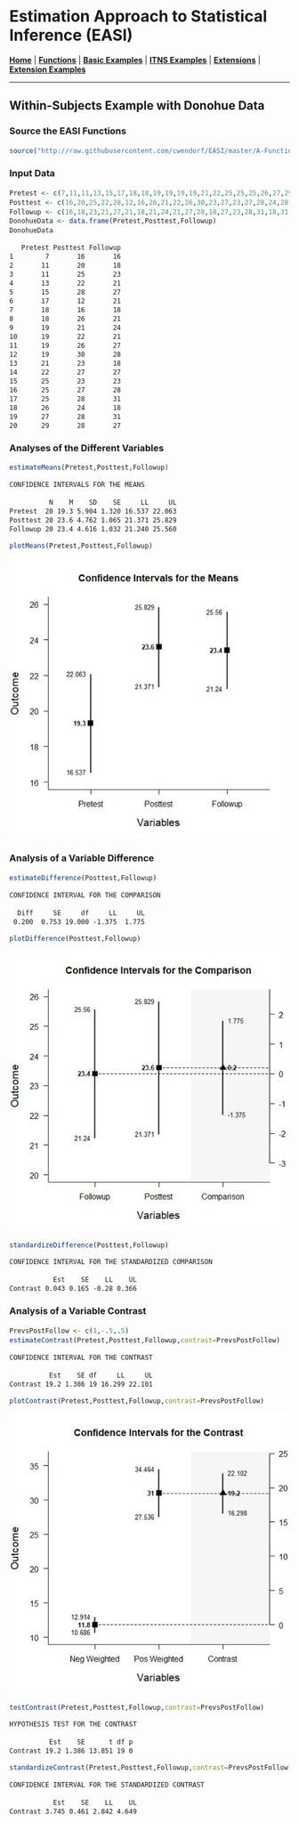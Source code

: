 # Estimation Approach to Statistical Inference (EASI)

[**Home**](https://github.com/cwendorf/EASI/) | 
[**Functions**](https://github.com/cwendorf/EASI/tree/master/A-Functions) | 
[**Basic Examples**](https://github.com/cwendorf/EASI/tree/master/B-BasicExamples) | 
[**ITNS Examples**](https://github.com/cwendorf/EASI/tree/master/C-ITNSExamples) | 
[**Extensions**](https://github.com/cwendorf/EASI/tree/master/D-Extensions) | 
[**Extension Examples**](https://github.com/cwendorf/EASI/tree/master/E-ExtensionExamples) 

---

## Within-Subjects Example with Donohue Data

### Source the EASI Functions

```r
source("http://raw.githubusercontent.com/cwendorf/EASI/master/A-Functions/ALL-EASI-FUNCTIONS.R")
```

### Input Data

```r
Pretest <- c(7,11,11,13,15,17,18,18,19,19,19,19,21,22,25,25,25,26,27,29)
Posttest <- c(16,20,25,22,28,12,16,26,21,22,26,30,23,27,23,27,28,24,28,28)
Followup <- c(16,18,23,21,27,21,18,21,24,21,27,28,18,27,23,28,31,18,31,27)
DonohueData <- data.frame(Pretest,Posttest,Followup)
DonohueData
```
```
   Pretest Posttest Followup
1        7       16       16
2       11       20       18
3       11       25       23
4       13       22       21
5       15       28       27
6       17       12       21
7       18       16       18
8       18       26       21
9       19       21       24
10      19       22       21
11      19       26       27
12      19       30       28
13      21       23       18
14      22       27       27
15      25       23       23
16      25       27       28
17      25       28       31
18      26       24       18
19      27       28       31
20      29       28       27
```

### Analyses of the Different Variables

```r
estimateMeans(Pretest,Posttest,Followup)
```
```
CONFIDENCE INTERVALS FOR THE MEANS

          N    M    SD    SE     LL     UL
Pretest  20 19.3 5.904 1.320 16.537 22.063
Posttest 20 23.6 4.762 1.065 21.371 25.829
Followup 20 23.4 4.616 1.032 21.240 25.560
```
```r
plotMeans(Pretest,Posttest,Followup)
```
<kbd><img src="DonohueFigure1.jpg"></kbd>
 
### Analysis of a Variable Difference

```r
estimateDifference(Posttest,Followup)
```
```
CONFIDENCE INTERVAL FOR THE COMPARISON

  Diff     SE     df     LL     UL 
 0.200  0.753 19.000 -1.375  1.775 
```
```r
plotDifference(Posttest,Followup)
```
<kbd><img src="DonohueFigure2.jpg"></kbd>
```r
standardizeDifference(Posttest,Followup)
```
```
CONFIDENCE INTERVAL FOR THE STANDARDIZED COMPARISON

           Est    SE    LL    UL
Contrast 0.043 0.165 -0.28 0.366
```

### Analysis of a Variable Contrast

```r
PrevsPostFollow <- c(1,-.5,.5)
estimateContrast(Pretest,Posttest,Followup,contrast=PrevsPostFollow)
```
```
CONFIDENCE INTERVAL FOR THE CONTRAST

          Est    SE df     LL     UL
Contrast 19.2 1.386 19 16.299 22.101
```
```r
plotContrast(Pretest,Posttest,Followup,contrast=PrevsPostFollow)
```
<kbd><img src="DonohueFigure3.jpg"></kbd>
```r
testContrast(Pretest,Posttest,Followup,contrast=PrevsPostFollow)
```
```
HYPOTHESIS TEST FOR THE CONTRAST

          Est    SE      t df p
Contrast 19.2 1.386 13.851 19 0
```
```r
standardizeContrast(Pretest,Posttest,Followup,contrast=PrevsPostFollow)
```
```
CONFIDENCE INTERVAL FOR THE STANDARDIZED CONTRAST

           Est    SE    LL    UL
Contrast 3.745 0.461 2.842 4.649
```
